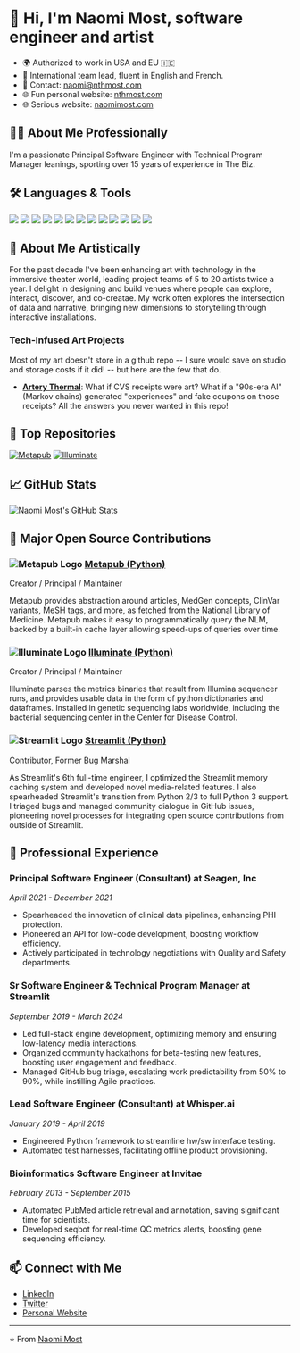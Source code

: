 # 👋 Hi, I'm Naomi Most, software engineer and artist

- 🌍 Authorized to work in USA and EU 🇮🇪
- 🦾 International team lead, fluent in English and French.
- 📧 Contact: [naomi@nthmost.com](mailto:naomi@nthmost.com)
- 🌐 Fun personal website: [nthmost.com](https://nthmost.com)
- 🌐 Serious website: [naomimost.com](https://naomimost.com)

## 🧙‍♀️ About Me Professionally

I'm a passionate Principal Software Engineer with Technical Program Manager leanings, sporting over 15 years of experience in The Biz.

## 🛠️ Languages & Tools

<p align="left">
  <img src="https://img.shields.io/badge/-Python-3776AB?style=flat-square&logo=python&logoColor=white" />
  <img src="https://img.shields.io/badge/-JavaScript-F7DF1E?style=flat-square&logo=javascript&logoColor=black" />
  <img src="https://img.shields.io/badge/-Linux-FCC624?style=flat-square&logo=linux&logoColor=black" />
  <img src="https://img.shields.io/badge/-Pandas-150458?style=flat-square&logo=pandas&logoColor=white" />
  <img src="https://img.shields.io/badge/-Flask-000000?style=flat-square&logo=flask&logoColor=white" />
  <img src="https://img.shields.io/badge/-PHP-777BB4?style=flat-square&logo=php&logoColor=white" />
  <img src="https://img.shields.io/badge/-CSS-1572B6?style=flat-square&logo=css3&logoColor=white" />
  <img src="https://img.shields.io/badge/-Apache2-D22128?style=flat-square&logo=apache&logoColor=white" />
  <img src="https://img.shields.io/badge/-PostgreSQL-336791?style=flat-square&logo=postgresql&logoColor=white" />
  <img src="https://img.shields.io/badge/-Airflow-017CEE?style=flat-square&logo=apache-airflow&logoColor=white" />
  <img src="https://img.shields.io/badge/-GraphQL-E10098?style=flat-square&logo=graphql&logoColor=white" />
  <img src="https://img.shields.io/badge/-Vim-019733?style=flat-square&logo=vim&logoColor=white" />
  <img src="https://img.shields.io/badge/-Asterisk-FF6600?style=flat-square&logo=asterisk&logoColor=white" />
</p>

## 🎨 About Me Artistically

For the past decade I've been enhancing art with technology in the immersive theater world, leading project teams of 5 to 20 artists twice a year.  I delight in designing and build venues where people can explore, interact, discover, and co-creatae. My work often explores the intersection of data and narrative, bringing new dimensions to storytelling through interactive installations.

### Tech-Infused Art Projects

Most of my art doesn't store in a github repo -- I sure would save on studio and storage costs if it did! -- but here are the few that do.

- **[Artery Thermal](https://github.com/nthmost/artery-thermal)**: What if CVS receipts were art?  What if a "90s-era AI" (Markov chains) generated "experiences" and fake coupons on those receipts? All the answers you never wanted in this repo!

## 🌟 Top Repositories

[![Metapub](https://github-readme-stats.vercel.app/api/pin/?username=nthmost&repo=metapub&theme=radical)](https://github.com/metapub/metapub)
[![Illuminate](https://github-readme-stats.vercel.app/api/pin/?username=nthmost&repo=illuminate&theme=radical)](https://github.com/nthmost/illuminate)

## 📈 GitHub Stats

![Naomi Most's GitHub Stats](https://github-readme-stats.vercel.app/api?username=nthmost&show_icons=true&theme=radical)

## 🔧 Major Open Source Contributions

### ![Metapub Logo](https://metapub.org/metapub_logo_thx_justin.png) [Metapub (Python)](http://metapub.org)
Creator / Principal / Maintainer

Metapub provides abstraction around articles, MedGen concepts, ClinVar variants, MeSH tags, and more, as fetched from the National Library of Medicine. Metapub makes it easy to programmatically query the NLM, backed by a built-in cache layer allowing speed-ups of queries over time.

### ![Illuminate Logo](https://raw.githubusercontent.com/nthmost/illuminate/main/docs/logo.png) [Illuminate (Python)](https://github.com/nthmost/illuminate)
Creator / Principal / Maintainer

Illuminate parses the metrics binaries that result from Illumina sequencer runs, and provides usable data in the form of python dictionaries and dataframes. Installed in genetic sequencing labs worldwide, including the bacterial sequencing center in the Center for Disease Control.

### ![Streamlit Logo](https://raw.githubusercontent.com/streamlit/streamlit/develop/docs/images/logos/streamlit-mark-color.svg) [Streamlit (Python)](https://streamlit.io)
Contributor, Former Bug Marshal

As Streamlit's 6th full-time engineer, I optimized the Streamlit memory caching system and developed novel media-related features. I also spearheaded Streamlit's transition from Python 2/3 to full Python 3 support. I triaged bugs and managed community dialogue in GitHub issues, pioneering novel processes for integrating open source contributions from outside of Streamlit.

## 💼 Professional Experience

### Principal Software Engineer (Consultant) at Seagen, Inc
*April 2021 - December 2021*

- Spearheaded the innovation of clinical data pipelines, enhancing PHI protection.
- Pioneered an API for low-code development, boosting workflow efficiency.
- Actively participated in technology negotiations with Quality and Safety departments.

### Sr Software Engineer & Technical Program Manager at Streamlit
*September 2019 - March 2024*

- Led full-stack engine development, optimizing memory and ensuring low-latency media interactions.
- Organized community hackathons for beta-testing new features, boosting user engagement and feedback.
- Managed GitHub bug triage, escalating work predictability from 50% to 90%, while instilling Agile practices.

### Lead Software Engineer (Consultant) at Whisper.ai
*January 2019 - April 2019*

- Engineered Python framework to streamline hw/sw interface testing.
- Automated test harnesses, facilitating offline product provisioning.

### Bioinformatics Software Engineer at Invitae
*February 2013 - September 2015*

- Automated PubMed article retrieval and annotation, saving significant time for scientists.
- Developed seqbot for real-time QC metrics alerts, boosting gene sequencing efficiency.

## 📫 Connect with Me

- [LinkedIn](https://www.linkedin.com/in/nthmost)
- [Twitter](https://twitter.com/nthmost)
- [Personal Website](https://naomimost.com)

---

⭐️ From [Naomi Most](https://github.com/nthmost)
